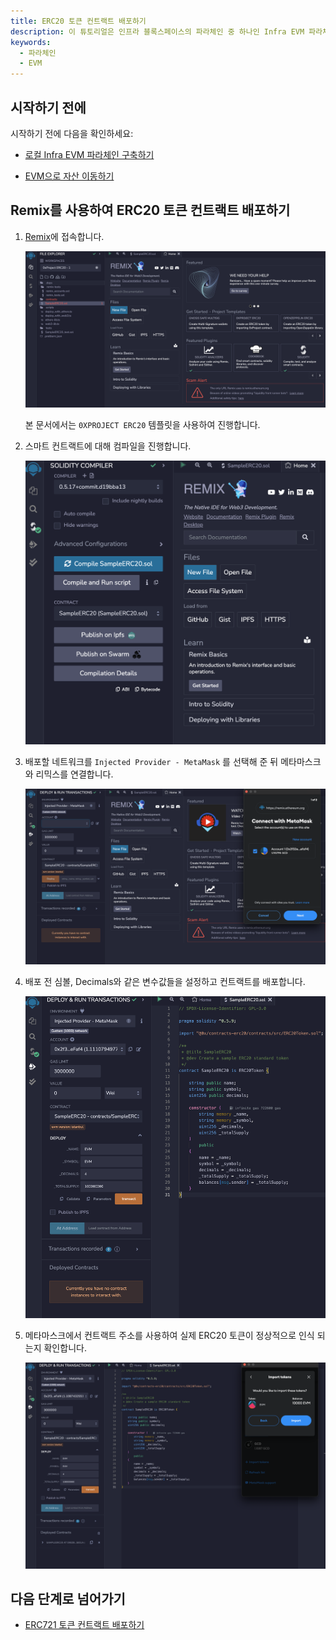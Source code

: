 ```yaml
---
title: ERC20 토큰 컨트랙트 배포하기
description: 이 튜토리얼은 인프라 블록스페이스의 파라체인 중 하나인 Infra EVM 파라체인에서 ERC20 토큰 컨트랙트를 배포하는 방법에 대해서 설명합니다.
keywords:
  - 파라체인
  - EVM
---
```


## 시작하기 전에

시작하기 전에 다음을 확인하세요:

- [로컬 Infra EVM 파라체인 구축하기](/ko/infrablockchain/service-chains/infra-evm-parachain.md)

- [EVM으로 자산 이동하기](./deposit-and-withdraw-token.md)

## Remix를 사용하여 ERC20 토큰 컨트랙트 배포하기

1. [Remix](https://remix.ethereum.org)에 접속합니다. 

    ![remix-main](/media/images/docs/infrablockchain/tutorials/service-chains/infra-evm-parachain/remix-main.png)

    본 문서에서는 `0XPROJECT ERC20` 템플릿을 사용하여 진행합니다.

2. 스마트 컨트랙트에 대해 컴파일을 진행합니다.

    ![remix-compile](/media/images/docs/infrablockchain/tutorials/service-chains/infra-evm-parachain/erc20-remix-compile.png)

3. 배포할 네트워크를 `Injected Provider - MetaMask` 를 선택해 준 뒤 메타마스크와 리믹스를 연결합니다.

    ![remix-inject-provider](/media/images/docs/infrablockchain/tutorials/service-chains/infra-evm-parachain/erc20-remix-inject-provider.png)

4. 배포 전 심볼, Decimals와 같은 변수값들을 설정하고 컨트랙트를 배포합니다.

    ![deploy-contract](/media/images/docs/infrablockchain/tutorials/service-chains/infra-evm-parachain/erc20-deploy-contract.png)

5. 메타마스크에서 컨트랙트 주소를 사용하여 실제 ERC20 토큰이 정상적으로 인식 되는지 확인합니다.

    ![remix-inject-provider](/media/images/docs/infrablockchain/tutorials/service-chains/infra-evm-parachain/erc20-token.png)

## 다음 단계로 넘어가기

- [ERC721 토큰 컨트랙트 배포하기](./deploy-erc721-contract.md)
